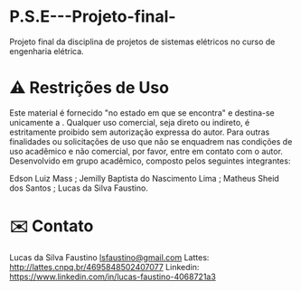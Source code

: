 # P.S.E---Projeto-final-
Projeto final da disciplina de projetos de sistemas elétricos no curso de engenharia elétrica. 
# ⚠️ Restrições de Uso
  Este material é fornecido "no estado em que se encontra" e destina-se unicamente a . Qualquer uso comercial, seja direto ou indireto, é estritamente proibido sem autorização expressa do autor.
  Para outras finalidades ou solicitações de uso que não se enquadrem nas condições de uso acadêmico e não comercial, por favor, entre em contato com o autor.
  Desenvolvido em grupo acadêmico, composto pelos seguintes integrantes:

Edson Luiz Mass ;
Jemilly Baptista do Nascimento Lima ;
Matheus Sheid dos Santos ;
Lucas da Silva Faustino.
# ✉️ Contato
Lucas da Silva Faustino
 lsfaustino@gmail.com
 Lattes: http://lattes.cnpq.br/4695848502407077
 Linkedin:  https://www.linkedin.com/in/lucas-faustino-4068721a3
